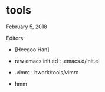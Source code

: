 # <a name="main"></a>tools

February 5, 2018

Editors:

- [Heegoo Han]

- raw emacs init.ed : .emacs.d/init.el

- .vimrc : hwork/tools/vimrc

- hmm
